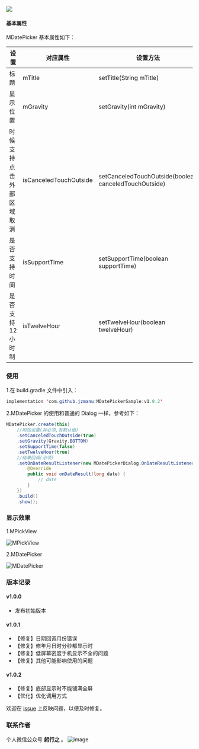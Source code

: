 [![](https://jitpack.io/v/jzmanu/MDatePickerSample.svg)](https://jitpack.io/#jzmanu/MDatePickerSample)

#### 基本属性


MDatePicker 基本属性如下：

设置| 对应属性 |设置方法|默认值
---|---|---|---
标题|mTitle|setTitle(String mTitle) |日期选择
显示位置 | mGravity|setGravity(int mGravity)|Gravity.CENTER
时候支持点击外部区域取消|isCanceledTouchOutside|setCanceledTouchOutside(boolean canceledTouchOutside)|false
是否支持时间 | isSupportTime|setSupportTime(boolean supportTime)|false
是否支持12小时制 |isTwelveHour|setTwelveHour(boolean twelveHour)|false

### 使用

1.在 build.gradle 文件中引入：


```java
implementation 'com.github.jzmanu:MDatePickerSample:v1.0.2'
```

2.MDatePicker 的使用和普通的 Dialog 一样，参考如下：

```java
MDatePicker.create(this)
    //附加设置(非必须,有默认值)
    .setCanceledTouchOutside(true)
    .setGravity(Gravity.BOTTOM)
    .setSupportTime(false)
    .setTwelveHour(true)
    //结果回调(必须)
    .setOnDateResultListener(new MDatePickerDialog.OnDateResultListener() {
        @Override
        public void onDateResult(long date) {
            // date
        }
    })
    .build()
    .show();
```
### 显示效果

1.MPickView

![MPickView](https://cdn.nlark.com/yuque/0/2021/gif/644330/1616259412628-34df5914-095e-4ef6-8afe-4d9fb128054e.gif)

2.MDatePicker

![MDatePicker](https://cdn.nlark.com/yuque/0/2021/gif/644330/1616259411686-8f8bec0f-fc98-4cbb-99c2-03ae7b18965b.gif)

### 版本记录

#### v1.0.0

- 发布初始版本

#### v1.0.1

- 【修复】日期回调月份错误
- 【修复】修年月日时分秒都显示时
- 【修复】低屏幕密度手机显示不全的问题
- 【修复】其他可能影响使用的问题

#### v1.0.2

- 【修复】底部显示时不能铺满全屏
- 【优化】优化调用方式

欢迎在 [issue](https://github.com/jzmanu/MDatePickerSample/issues) 上反映问题，以便及时修复。

### 联系作者

个人微信公众号 **躬行之** 。
![image](https://cdn.nlark.com/yuque/0/2021/png/644330/1616259548010-7b8a24c3-393f-4b26-aa26-d01c28d0f538.png)
